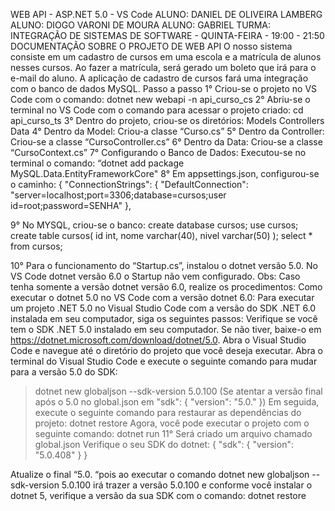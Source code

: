 WEB API - ASP.NET 5.0 - VS Code
ALUNO: DANIEL DE OLIVEIRA LAMBERG
ALUNO: DIOGO VARONI DE MOURA
ALUNO: GABRIEL
TURMA: INTEGRAÇÃO DE SISTEMAS DE SOFTWARE - QUINTA-FEIRA - 19:00 - 21:50
DOCUMENTAÇÃO SOBRE O PROJETO DE WEB API
	O nosso sistema consiste em um cadastro de cursos em uma escola e a matrícula de alunos nesses cursos. Ao fazer a matrícula, será gerado um boleto que irá para o e-mail do aluno. A aplicação de cadastro de cursos fará uma integração com o banco de dados MySQL. 
Passo a passo
1° Criou-se o projeto no VS Code com o comando:
dotnet new webapi -n api_curso_cs 
2° Abriu-se o terminal no VS Code com o comando para acessar o projeto criado:
cd api_curso_ts
3° Dentro do projeto, criou-se os diretórios:
Models
Controllers
Data
4° Dentro da Model:
Criou-a classe “Curso.cs”
5° Dentro da Controller:
Criou-se a classe “CursoController.cs”
6° Dentro da Data:
Criou-se a classe “CursoContext.cs”
 7° Configurando o Banco de Dados:
Executou-se no terminal o comando: “dotnet add package MySQL.Data.EntityFrameworkCore"
 8° Em appsettings.json, configurou-se o caminho:
{
  "ConnectionStrings": {
    "DefaultConnection": "server=localhost;port=3306;database=cursos;user id=root;password=SENHA"
  },

9° No MYSQL, criou-se o banco:
create database cursos;
use cursos;
create table cursos(
id int,
nome varchar(40),
nivel varchar(50)
);
select * from cursos;

10° Para o funcionamento do “Startup.cs”, instalou o dotnet versão 5.0. No VS Code dotnet versão 6.0 o Startup não vem configurado.
Obs: Caso tenha somente a versão dotnet versão 6.0, realize os procedimentos:
Como executar o dotnet 5.0 no VS Code com a versão dotnet 6.0:
Para executar um projeto .NET 5.0 no Visual Studio Code com a versão do SDK .NET 6.0 instalada em seu computador, siga os seguintes passos:
Verifique se você tem o SDK .NET 5.0 instalado em seu computador. Se não tiver, baixe-o em https://dotnet.microsoft.com/download/dotnet/5.0.
Abra o Visual Studio Code e navegue até o diretório do projeto que você deseja executar.
Abra o terminal do Visual Studio Code e execute o seguinte comando para mudar para a versão 5.0 do SDK:
> dotnet new globaljson --sdk-version 5.0.100 
(Se atentar a versão final após o 5.0 no global.json em "sdk": {
    "version": "5.0."
  })
Em seguida, execute o seguinte comando para restaurar as dependências do projeto:
> dotnet restore
Agora, você pode executar o projeto com o seguinte comando:
> dotnet run
11° Será criado um arquivo chamado global.json
Verifique o seu SDK do dotnet:
{
  "sdk": {
    "version": "5.0.408"
  }
}

Atualize o final “5.0. “pois ao executar o comando dotnet new globaljson --sdk-version 5.0.100 irá trazer a versão 5.0.100 e conforme você instalar o dotnet 5, verifique a versão da sua SDK com o comando: dotnet restore
